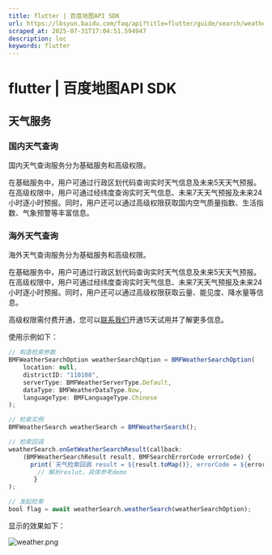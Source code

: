 ```yaml
---
title: flutter | 百度地图API SDK
url: https://lbsyun.baidu.com/faq/api?title=flutter/guide/search/weather
scraped_at: 2025-07-31T17:04:51.594947
description: loc
keywords: flutter
---
```


# flutter | 百度地图API SDK

## 天气服务

### 国内天气查询

国内天气查询服务分为基础服务和高级权限。

在基础服务中，用户可通过行政区划代码查询实时天气信息及未来5天天气预报。在高级权限中，用户可通过经纬度查询实时天气信息、未来7天天气预报及未来24小时逐小时预报。同时，用户还可以通过高级权限获取国内空气质量指数、生活指数、气象预警等丰富信息。

### 海外天气查询

海外天气查询服务分为基础服务和高级权限。

在基础服务中，用户可通过行政区划代码查询实时天气信息及未来5天天气预报。在高级权限中，用户可通过经纬度查询实时天气信息、未来7天天气预报及未来24小时逐小时预报。同时，用户还可以通过高级权限获取云量、能见度、降水量等信息。

高级权限需付费开通，您可以[联系我们](https://lbsyun.baidu.com/apiconsole/fankui#?typeOne=产品需求&typeTwo=高级服务)开通15天试用并了解更多信息。

使用示例如下：
```javascript
// 构造检索参数
BMFWeatherSearchOption weatherSearchOption = BMFWeatherSearchOption(
    location: null,
    districtID: "110108",
    serverType: BMFWeatherServerType.Default,
    dataType: BMFWeatherDataType.Now,
    languageType: BMFLanguageType.Chinese
);

// 检索实例
BMFWeatherSearch weatherSearch = BMFWeatherSearch();

// 检索回调
weatherSearch.onGetWeatherSearchResult(callback:  
    (BMFWeatherSearchResult result, BMFSearchErrorCode errorCode) {  
      print(`天气检索回调 result = ${result.toMap()}, errorCode = ${errorCode}`);
        // 解析reslut，具体参考demo 
       }
);

// 发起检索 
bool flag = await weatherSearch.weatherSearch(weatherSearchOption);
```
显示的效果如下：

![weather.png](https://mapopen-website-webapi.bj.bcebos.com/images/flutter/map/weather.png)